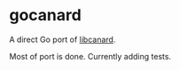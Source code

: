 # gocanard
A direct Go port of [libcanard](https://github.com/OpenCyphal/libcanard).

Most of port is done. Currently adding tests.
